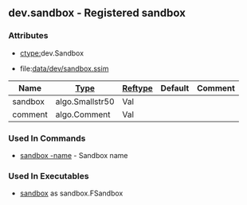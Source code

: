 ## dev.sandbox - Registered sandbox


### Attributes
<a href="#attributes"></a>
* [ctype:](/txt/ssimdb/dmmeta/ctype.md)dev.Sandbox

* file:[data/dev/sandbox.ssim](/data/dev/sandbox.ssim)

|Name|[Type](/txt/ssimdb/dmmeta/ctype.md)|[Reftype](/txt/ssimdb/dmmeta/reftype.md)|Default|Comment|
|---|---|---|---|---|
|sandbox|algo.Smallstr50|Val|
|comment|algo.Comment|Val|

### Used In Commands
<a href="#used-in-commands"></a>
* [sandbox -name](/txt/exe/sandbox/README.md) - Sandbox name

### Used In Executables
<a href="#used-in-executables"></a>
* [sandbox](/txt/exe/sandbox/README.md) as sandbox.FSandbox

